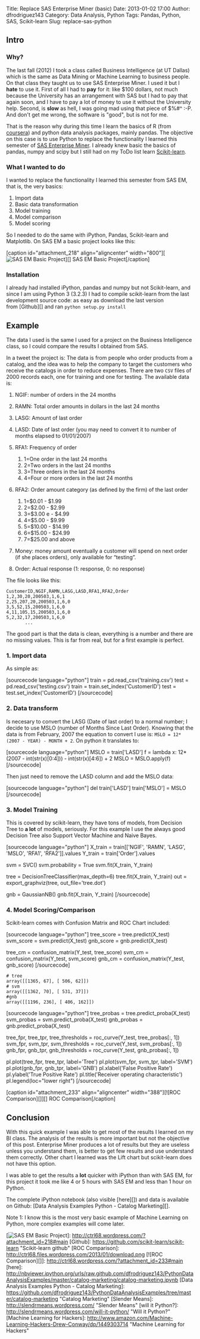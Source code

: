 Title: Replace SAS Enterprise Miner (basic)
Date: 2013-01-02 17:00
Author: dfrodriguez143
Category: Data Analysis, Python
Tags: Pandas, Python, SAS, Scikit-learn
Slug: replace-sas-python

Intro
-----

### Why?

The last fall (2012) I took a class called Business Intelligence (at
UT Dallas) which is the same as Data Mining or Machine Learning
to business people. On that class they taught us to use SAS Enterprise
Miner. I used it but I **hate** to use it. First of all I had to **pay**
for it: like \$100 dollars, not much because the University has an
arrangement with SAS but I had to pay that again soon, and I have to pay
a lot of money to use it without the University help. Second, is
**slow** as hell, I was going mad using that piece of \$%\#\^ :-P. And
don't get me wrong, the software is "good", but is not for me.

That is the reason why during this time I learn the basics of R (from
[coursera][]) and python data analysis packages, mainly pandas. The
objective on this case is to use Python to replace the functionality I
learned this semester of [SAS Enterprise Miner][]. I already knew basic
the basics of pandas, numpy and scipy but I still had on my ToDo list
learn [Scikit-learn][]. <!--more-->

### What I wanted to do

I wanted to replace the functionality I learned this semester from SAS
EM, that is, the very basics:

1.  Import data
2.  Basic data transformation
3.  Model training
4.  Model comparison
5.  Model scoring

So I needed to do the same with iPython, Pandas, Scikit-learn and
Matplotlib. On SAS EM a basic project looks like this:

[caption id="attachment\_218" align="aligncenter" width="800"][![SAS EM
Basic Project][]][] SAS EM Basic Project[/caption]

### Installation

I already had installed iPython, pandas and numpy but not Scikit-learn,
and since I am using Python 3 (3.2.3) I had to compile scikit-learn from
the last development source code: as easy as download the last version
from [Github][] and ran `python setup.py install`

Example
-------

The data I used is the same I used for a project on the Business
Intelligence class, so I could compare the results I obtained from SAS.

In a tweet the project is: The data is from people who order products
from a catalog, and the idea was to help the company to target the
customers who receive the catalogs in order to reduce expenses. There
are two `CSV` files of 2000 records each, one for training and one for
testing. The available data is:

1.  NGIF: number of orders in the 24 months
2.  RAMN: Total order amounts in dollars in the last 24 months
3.  LASG: Amount of last order
4.  LASD: Date of last order (you may need to convert it to number of
    months elapsed to 01/01/2007)
5.  RFA1: Frequency of order
    1.  1=One order in the last 24 months
    2.  2=Two orders in the last 24 months
    3.  3=Three orders in the last 24 months
    4.  4=Four or more orders in the last 24 months

6.  RFA2: Order amount category (as defined by the firm) of the last
    order
    1.  1=\$0.01 - \$1.99
    2.  2=\$2.00 - \$2.99
    3.  3=\$3.00 e - \$4.99
    4.  4=\$5.00 - \$9.99
    5.  5=\$10.00 - \$14.99
    6.  6=\$15.00 - \$24.99
    7.  7=\$25.00 and above

7.  Money: money amount eventually a customer will spend on next order
    (if she places orders), only available for “testing”.
8.  Order: Actual response (1: response, 0: no response)

The file looks like this:

    CustomerID,NGIF,RAMN,LASG,LASD,RFA1,RFA2,Order
    1,2,30,20,200503,1,6,1
    2,25,207,20,200503,1,6,0
    3,5,52,15,200503,1,6,0
    4,11,105,15,200503,1,6,0
    5,2,32,17,200503,1,6,0
           ...

The good part is that the data is clean, everything is a number and
there are no missing values. This is far from real, but for a first
example is perfect.

### 1. Import data

As simple as:

[sourcecode language="python"]
train = pd.read\_csv('training.csv')
test = pd.read\_csv('testing.csv')
train = train.set\_index('CustomerID')
test = test.set\_index('CustomerID')
[/sourcecode]

### 2. Data transform

Is necesary to convert the LASG (Date of last order) to a normal number;
I decide to use MSLO (number of Months Since Last Order). Knowing that
the data is from February, 2007 the equation to convert I use is:
`MSLO = 12*(2007 - YEAR) - MONTH + 2`. On python it translates to:

[sourcecode language="python"]
MSLO = train['LASD']
f = lambda x: 12\*(2007 - int(str(x)[0:4])) - int(str(x)[4:6]) + 2
MSLO = MSLO.apply(f)
[/sourcecode]

Then just need to remove the LASD column and add the MSLO data:

[sourcecode language="python"]
del train['LASD']
train['MSLO'] = MSLO
[/sourcecode]

### 3. Model Training

This is covered by scikit-learn, they have tons of models, from Decision
Tree to **a lot** of models, seriously. For this example I use the
always good Decision Tree also Support Vector Machine and Naive Bayes.

[sourcecode language="python"]
X\_train = train[['NGIF', 'RAMN', 'LASG', 'MSLO', 'RFA1',
'RFA2']].values
Y\_train = train['Order'].values

svm = SVC()
svm.probability = True
svm.fit(X\_train, Y\_train)

tree = DecisionTreeClassifier(max\_depth=6)
tree.fit(X\_train, Y\_train)
out = export\_graphviz(tree, out\_file='tree.dot')

gnb = GaussianNB()
gnb.fit(X\_train, Y\_train)
[/sourcecode]

### 4. Model Scoring/Comparison

Scikit-learn comes with Confusion Matrix and ROC Chart included:

[sourcecode language="python"]
tree\_score = tree.predict(X\_test)
svm\_score = svm.predict(X\_test)
gnb\_score = gnb.predict(X\_test)

tree\_cm = confusion\_matrix(Y\_test, tree\_score)
svm\_cm = confusion\_matrix(Y\_test, svm\_score)
gnb\_cm = confusion\_matrix(Y\_test, gnb\_score)
[/sourcecode]

    # tree
    array([[1365, 67], [ 506, 62]])
    # svm
    array([[1362, 70], [ 531, 37]])
    #gnb
    array([[1196, 236], [ 406, 162]])

[sourcecode language="python"]
tree\_probas = tree.predict\_proba(X\_test)
svm\_probas = svm.predict\_proba(X\_test)
gnb\_probas = gnb.predict\_proba(X\_test)

tree\_fpr, tree\_tpr, tree\_thresholds = roc\_curve(Y\_test,
tree\_probas[:, 1])
svm\_fpr, svm\_tpr, svm\_thresholds = roc\_curve(Y\_test,
svm\_probas[:, 1])
gnb\_fpr, gnb\_tpr, gnb\_thresholds = roc\_curve(Y\_test,
gnb\_probas[:, 1])

pl.plot(tree\_fpr, tree\_tpr, label='Tree')
pl.plot(svm\_fpr, svm\_tpr, label='SVM')
pl.plot(gnb\_fpr, gnb\_tpr, label='GNB')
pl.xlabel('False Positive Rate')
pl.ylabel('True Positive Rate')
pl.title('Receiver operating characteristic')
pl.legend(loc="lower right")
[/sourcecode]

[caption id="attachment\_233" align="aligncenter" width="388"][![ROC
Comparison][]][] ROC Comparison[/caption]

Conclusion
----------

With this quick example I was able to get most of the results I learned
on my BI class. The analysis of the results is more important but not
the objective of this post. Enterprise Miner produces a lot of results
but they are useless unless you understand them, is better to get few
results and use understand them correctly. Other chart I learned was the
Lift chart but scikit-learn does not have this option.

I was able to get the results a **lot** quicker with iPython than with
SAS EM, for this project it took me like 4 or 5 hours with SAS EM and
less than 1 hour on Python.

The complete iPython notebook (also visible [here][]) and data is
available on Github: [Data Analysis Examples Python - Catalog
Marketing][].

Note 1: I know this is the most very basic example of Machine Learning on
Python, more complex examples will come later.

  [coursera]: http://coursera.org "Coursera"
  [SAS Enterprise Miner]: http://www.sas.com/technologies/analytics/datamining/miner/
    "SAS Enterprise Miner"
  [Scikit-learn]: http://scikit-learn.org/stable/ "Scikit-learn"
  [SAS EM Basic Project]: http://ctrl68.files.wordpress.com/2012/12/screenshot-from-2012-12-31-200944.png
  [![SAS EM Basic Project][]]: http://ctrl68.wordpress.com/?attachment_id=218#main
  [Github]: https://github.com/scikit-learn/scikit-learn
    "Scikit-learn github"
  [ROC Comparison]: http://ctrl68.files.wordpress.com/2013/01/download.png
  [![ROC Comparison][]]: http://ctrl68.wordpress.com/?attachment_id=233#main
  [here]: http://nbviewer.ipython.org/urls/raw.github.com/dfrodriguez143/PythonDataAnalysisExamples/master/catalog-marketing/catalog-marketing.ipynb
  [Data Analysis Examples Python - Catalog Marketing]: https://github.com/dfrodriguez143/PythonDataAnalysisExamples/tree/master/catalog-marketing
    "Catalog Marketing"
  [Slender Means]: http://slendrmeans.wordpress.com/ "Slender Means"
  [will it Python?]: http://slendrmeans.wordpress.com/will-it-python/
    "Will it Python?"
  [Machine Learning for Hackers]: http://www.amazon.com/Machine-Learning-Hackers-Drew-Conway/dp/1449303714
    "Machine Learning for Hackers"
